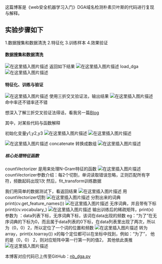 这篇博客是《web安全机器学习入门》DGA域名检测朴素贝叶斯的代码进行复现与解释。

## 实验步骤如下
1.数据搜集和数据清洗
2.特征化
3.训练样本
4.效果验证


#### 数据搜集和数据清洗
![在这里插入图片描述](https://img-blog.csdnimg.cn/20191202105152923.png)
	返回如下结果
![在这里插入图片描述](https://img-blog.csdnimg.cn/20191202105226298.png?x-oss-process=image/watermark,type_ZmFuZ3poZW5naGVpdGk,shadow_10,text_aHR0cHM6Ly9ibG9nLmNzZG4ubmV0L3FxXzM5OTM2NDM0,size_16,color_FFFFFF,t_70)
 load_dga
 ![在这里插入图片描述](https://img-blog.csdnimg.cn/20191202105304783.png)

#### 特征化、训练与验证
![在这里插入图片描述](https://img-blog.csdnimg.cn/20191202105732916.png?x-oss-process=image/watermark,type_ZmFuZ3poZW5naGVpdGk,shadow_10,text_aHR0cHM6Ly9ibG9nLmNzZG4ubmV0L3FxXzM5OTM2NDM0,size_16,color_FFFFFF,t_70)
使用三折交叉验证法，输出结果
![在这里插入图片描述](https://img-blog.csdnimg.cn/20191202112005312.png)
命中率还不错率还不错

想深入了解三折交叉验证法得话，看我另一篇[Blog](https://blog.csdn.net/qq_39936434/article/details/103335072)



其中，对某些代码与函数解释

初始化变量y1,y2,y3 
![在这里插入图片描述](https://img-blog.csdnimg.cn/20191202105331882.png)
![在这里插入图片描述](https://img-blog.csdnimg.cn/2019120210535346.png)

![在这里插入图片描述](https://img-blog.csdnimg.cn/20191202105408863.png?x-oss-process=image/watermark,type_ZmFuZ3poZW5naGVpdGk,shadow_10,text_aHR0cHM6Ly9ibG9nLmNzZG4ubmV0L3FxXzM5OTM2NDM0,size_16,color_FFFFFF,t_70)
concatenate 转换成数组
![在这里插入图片描述](https://img-blog.csdnimg.cn/20191202105432441.png)
##### 核心处理特征函数
countVectorizer 是用来处理N-Gram特征的函数
![在这里插入图片描述](https://img-blog.csdnimg.cn/20191202110847568.png)
countVectorizer参数介绍：每2个切割，单词读取错误忽略，正则匹配所有字符，频数起码出现1次
然后，fit_transform训练数据

我们用简单的数据测试下，看返回结果
![在这里插入图片描述](https://img-blog.csdnimg.cn/2019120211101641.png)
用countVectorizer切割
![在这里插入图片描述](https://img-blog.csdnimg.cn/20191202110847568.png)
分割出来的词典
print(cv.get_feature_names())
![在这里插入图片描述](https://img-blog.csdnimg.cn/20191202111136232.png)
无序词典，并且带有下标
print(cv.vocabulary_)
![在这里插入图片描述](https://img-blog.csdnimg.cn/2019120211123168.png)
输出训练后的稀疏矩阵，print(x)
参数为 ：data列表下标，无序词典下标，该词在data出现的频数
eg：“为了”在无序词典的下标为0，而且属于data列表的0下标，在data列表里出现了两次，所以为（0，0）2，所以定位了一个词的位置和频数
![在这里插入图片描述](https://img-blog.csdnimg.cn/20191202111325597.png?x-oss-process=image/watermark,type_ZmFuZ3poZW5naGVpdGk,shadow_10,text_aHR0cHM6Ly9ibG9nLmNzZG4ubmV0L3FxXzM5OTM2NDM0,size_16,color_FFFFFF,t_70)
转为array，print(x.toarray())
x的每个定位都可以在坐标中找到，例如：“为了”，
他的是（0，0） 2，则对应矩阵中第一行第一列的值2，
其他依此类推
![在这里插入图片描述](https://img-blog.csdnimg.cn/2019120211140226.png)

本博客对应代码已上传至GitHub：[nb_dga.py](https://github.com/Xandra-chan/Deep-learning-of-DGA/blob/master/code/machine_learning/nb_dga.py)